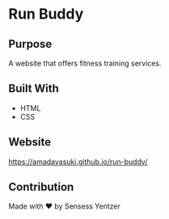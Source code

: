 # Run Buddy

## Purpose
A website that offers fitness training services.

## Built With
* HTML
* CSS

## Website
https://amadayasuki.github.io/run-buddy/

## Contribution
Made with ❤️ by Sensess Yentzer
